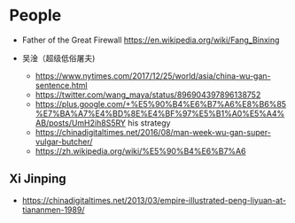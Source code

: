 # People

- Father of the Great Firewall <https://en.wikipedia.org/wiki/Fang_Binxing>

-   吴淦（超级低俗屠夫)
    - <https://www.nytimes.com/2017/12/25/world/asia/china-wu-gan-sentence.html>
    - <https://twitter.com/wang_maya/status/896904397896138752>
    - <https://plus.google.com/+%E5%90%B4%E6%B7%A6%E8%B6%85%E7%BA%A7%E4%BD%8E%E4%BF%97%E5%B1%A0%E5%A4%AB/posts/UmH2ih8S5RY> his strategy
    - <https://chinadigitaltimes.net/2016/08/man-week-wu-gan-super-vulgar-butcher/>
    - <https://zh.wikipedia.org/wiki/%E5%90%B4%E6%B7%A6>

## Xi Jinping

-   <https://chinadigitaltimes.net/2013/03/empire-illustrated-peng-liyuan-at-tiananmen-1989/>

